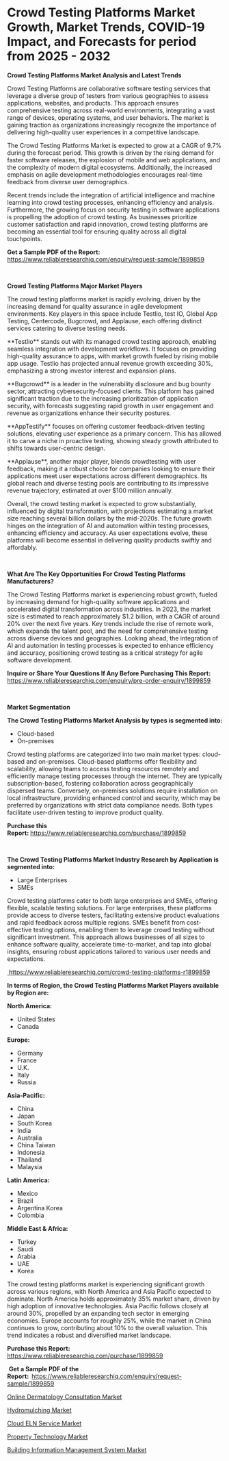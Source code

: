 <p><h1>Crowd Testing Platforms Market Growth, Market Trends, COVID-19 Impact, and Forecasts for period from 2025 - 2032</h1></p><p><strong>Crowd Testing Platforms Market Analysis and Latest Trends</strong></p>
<p><p>Crowd Testing Platforms are collaborative software testing services that leverage a diverse group of testers from various geographies to assess applications, websites, and products. This approach ensures comprehensive testing across real-world environments, integrating a vast range of devices, operating systems, and user behaviors. The market is gaining traction as organizations increasingly recognize the importance of delivering high-quality user experiences in a competitive landscape.</p><p>The Crowd Testing Platforms Market is expected to grow at a CAGR of 9.7% during the forecast period. This growth is driven by the rising demand for faster software releases, the explosion of mobile and web applications, and the complexity of modern digital ecosystems. Additionally, the increased emphasis on agile development methodologies encourages real-time feedback from diverse user demographics. </p><p>Recent trends include the integration of artificial intelligence and machine learning into crowd testing processes, enhancing efficiency and analysis. Furthermore, the growing focus on security testing in software applications is propelling the adoption of crowd testing. As businesses prioritize customer satisfaction and rapid innovation, crowd testing platforms are becoming an essential tool for ensuring quality across all digital touchpoints.</p></p>
<p><strong>Get a Sample PDF of the Report:&nbsp;</strong> <a href="https://www.reliableresearchiq.com/enquiry/request-sample/1899859?utm_campaign=1842&utm_medium=2&utm_source=Github&utm_content=ia&utm_term=10032025&utm_id=crowd-testing-platforms">https://www.reliableresearchiq.com/enquiry/request-sample/1899859</a></p>
<p>&nbsp;</p>
<p><strong>Crowd Testing Platforms Major Market Players</strong></p>
<p><p>The crowd testing platforms market is rapidly evolving, driven by the increasing demand for quality assurance in agile development environments. Key players in this space include Testlio, test IO, Global App Testing, Centercode, Bugcrowd, and Applause, each offering distinct services catering to diverse testing needs.</p><p>**Testlio** stands out with its managed crowd testing approach, enabling seamless integration with development workflows. It focuses on providing high-quality assurance to apps, with market growth fueled by rising mobile app usage. Testlio has projected annual revenue growth exceeding 30%, emphasizing a strong investor interest and expansion plans.</p><p>**Bugcrowd** is a leader in the vulnerability disclosure and bug bounty sector, attracting cybersecurity-focused clients. This platform has gained significant traction due to the increasing prioritization of application security, with forecasts suggesting rapid growth in user engagement and revenue as organizations enhance their security postures.</p><p>**AppTestify** focuses on offering customer feedback-driven testing solutions, elevating user experience as a primary concern. This has allowed it to carve a niche in proactive testing, showing steady growth attributed to shifts towards user-centric design.</p><p>**Applause**, another major player, blends crowdtesting with user feedback, making it a robust choice for companies looking to ensure their applications meet user expectations across different demographics. Its global reach and diverse testing pools are contributing to its impressive revenue trajectory, estimated at over $100 million annually.</p><p>Overall, the crowd testing market is expected to grow substantially, influenced by digital transformation, with projections estimating a market size reaching several billion dollars by the mid-2020s. The future growth hinges on the integration of AI and automation within testing processes, enhancing efficiency and accuracy. As user expectations evolve, these platforms will become essential in delivering quality products swiftly and affordably.</p></p>
<p>&nbsp;</p>
<p><strong>What Are The Key Opportunities For Crowd Testing Platforms Manufacturers?</strong></p>
<p><p>The Crowd Testing Platforms market is experiencing robust growth, fueled by increasing demand for high-quality software applications and accelerated digital transformation across industries. In 2023, the market size is estimated to reach approximately $1.2 billion, with a CAGR of around 20% over the next five years. Key trends include the rise of remote work, which expands the talent pool, and the need for comprehensive testing across diverse devices and geographies. Looking ahead, the integration of AI and automation in testing processes is expected to enhance efficiency and accuracy, positioning crowd testing as a critical strategy for agile software development.</p></p>
<p><strong>Inquire or Share Your Questions If Any Before Purchasing This Report:</strong> <a href="https://www.reliableresearchiq.com/enquiry/pre-order-enquiry/1899859?utm_campaign=1842&utm_medium=2&utm_source=Github&utm_content=ia&utm_term=10032025&utm_id=crowd-testing-platforms">https://www.reliableresearchiq.com/enquiry/pre-order-enquiry/1899859</a></p>
<p>&nbsp;</p>
<p><strong>Market Segmentation</strong></p>
<p><strong>The Crowd Testing Platforms Market Analysis by types is segmented into:</strong></p>
<p><ul><li>Cloud-based</li><li>On-premises</li></ul></p>
<p><p>Crowd testing platforms are categorized into two main market types: cloud-based and on-premises. Cloud-based platforms offer flexibility and scalability, allowing teams to access testing resources remotely and efficiently manage testing processes through the internet. They are typically subscription-based, fostering collaboration across geographically dispersed teams. Conversely, on-premises solutions require installation on local infrastructure, providing enhanced control and security, which may be preferred by organizations with strict data compliance needs. Both types facilitate user-driven testing to improve product quality.</p></p>
<p><strong>Purchase this Report:&nbsp;</strong><a href="https://www.reliableresearchiq.com/purchase/1899859?utm_campaign=1842&utm_medium=2&utm_source=Github&utm_content=ia&utm_term=10032025&utm_id=crowd-testing-platforms">https://www.reliableresearchiq.com/purchase/1899859</a></p>
<p>&nbsp;</p>
<p><strong>The Crowd Testing Platforms Market Industry Research by Application is segmented into:</strong></p>
<p><ul><li>Large Enterprises</li><li>SMEs</li></ul></p>
<p><p>Crowd testing platforms cater to both large enterprises and SMEs, offering flexible, scalable testing solutions. For large enterprises, these platforms provide access to diverse testers, facilitating extensive product evaluations and rapid feedback across multiple regions. SMEs benefit from cost-effective testing options, enabling them to leverage crowd testing without significant investment. This approach allows businesses of all sizes to enhance software quality, accelerate time-to-market, and tap into global insights, ensuring robust applications tailored to various user needs and expectations.</p></p>
<p><a href="https://www.reliableresearchiq.com/crowd-testing-platforms-r1899859?utm_campaign=1842&utm_medium=2&utm_source=Github&utm_content=ia&utm_term=10032025&utm_id=crowd-testing-platforms">&nbsp;https://www.reliableresearchiq.com/crowd-testing-platforms-r1899859</a></p>
<p><strong>In terms of Region, the Crowd Testing Platforms Market Players available by Region are:</strong></p>
<p>
    <p> <strong> North America: </strong>
        <ul>
            <li>United States</li>
            <li>Canada</li>
        </ul>
        </p> 
    <p> <strong> Europe: </strong>
        <ul>
            <li>Germany</li>
            <li>France</li>
            <li>U.K.</li>
            <li>Italy</li>
            <li>Russia</li>
        </ul>
        </p> 
    <p> <strong> Asia-Pacific: </strong>
        <ul>
            <li>China</li>
            <li>Japan</li>
            <li>South Korea</li>
            <li>India</li>
            <li>Australia</li>
            <li>China Taiwan</li>
            <li>Indonesia</li>
            <li>Thailand</li>
            <li>Malaysia</li>
        </ul>
        </p> 
    <p> <strong> Latin America: </strong>
        <ul>
            <li>Mexico</li>
            <li>Brazil</li>
            <li>Argentina Korea</li>
            <li>Colombia</li>
        </ul>
        </p> 
    <p> <strong> Middle East & Africa: </strong>
        <ul>
            <li>Turkey</li>
            <li>Saudi</li>
            <li>Arabia</li>
            <li>UAE</li>
            <li>Korea</li>
        </ul>
    </p>
    </p>
<p><p>The crowd testing platforms market is experiencing significant growth across various regions, with North America and Asia Pacific expected to dominate. North America holds approximately 35% market share, driven by high adoption of innovative technologies. Asia Pacific follows closely at around 30%, propelled by an expanding tech sector in emerging economies. Europe accounts for roughly 25%, while the market in China continues to grow, contributing about 10% to the overall valuation. This trend indicates a robust and diversified market landscape.</p></p>
<p><strong>Purchase this Report: </strong><a href="https://www.reliableresearchiq.com/purchase/1899859?utm_campaign=1842&utm_medium=2&utm_source=Github&utm_content=ia&utm_term=10032025&utm_id=crowd-testing-platforms">https://www.reliableresearchiq.com/purchase/1899859</a></p>
<p>&nbsp;<strong>Get a Sample PDF of the Report:&nbsp;&nbsp;</strong><a href="https://www.reliableresearchiq.com/enquiry/request-sample/1899859?utm_campaign=1842&utm_medium=2&utm_source=Github&utm_content=ia&utm_term=10032025&utm_id=crowd-testing-platforms">https://www.reliableresearchiq.com/enquiry/request-sample/1899859</a></p>
<p><strong></strong></p>
<p><p><a href="https://github.com/heinslakey2x/Market-Research-Report-List-1/blob/main/online-dermatology-consultation-market.md?utm_campaign=1842&utm_medium=2&utm_source=Github&utm_content=ia&utm_term=10032025&utm_id=crowd-testing-platforms">Online Dermatology Consultation Market</a></p><p><a href="https://github.com/buseknoden2b/Market-Research-Report-List-1/blob/main/hydromulching-market.md?utm_campaign=1842&utm_medium=2&utm_source=Github&utm_content=ia&utm_term=10032025&utm_id=crowd-testing-platforms">Hydromulching Market</a></p><p><a href="https://github.com/bauldlimle6h/Market-Research-Report-List-1/blob/main/cloud-eln-service-market.md?utm_campaign=1842&utm_medium=2&utm_source=Github&utm_content=ia&utm_term=10032025&utm_id=crowd-testing-platforms">Cloud ELN Service Market</a></p><p><a href="https://github.com/shimweummul/Market-Research-Report-List-1/blob/main/property-technology-market.md?utm_campaign=1842&utm_medium=2&utm_source=Github&utm_content=ia&utm_term=10032025&utm_id=crowd-testing-platforms">Property Technology Market</a></p><p><a href="https://github.com/sternymkere4/Market-Research-Report-List-1/blob/main/building-information-management-system-market.md?utm_campaign=1842&utm_medium=2&utm_source=Github&utm_content=ia&utm_term=10032025&utm_id=crowd-testing-platforms">Building Information Management System Market</a></p></p>